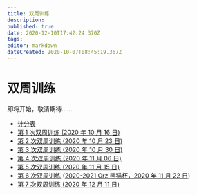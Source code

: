 ```yaml
---
title: 双周训练
description: 
published: true
date: 2020-12-10T17:42:24.370Z
tags: 
editor: markdown
dateCreated: 2020-10-07T08:45:19.367Z
---
```


# 双周训练

即将开始，敬请期待……

* [计分表](scoreboard)
* [第 1 次双周训练 (2020 年 10 月 16 日)](t1)
* [第 2 次双周训练 (2020 年 10 月 23 日)](t2)
* [第 3 次双周训练 (2020 年 10 月 30 日)](/double-week/t3)
* [第 4 次双周训练 (2020 年 11 月 06 日)](/double-week/t4)
* [第 5 次双周训练 (2020 年 11 月 15 日)](/double-week/t5)
* [第 6 次双周训练](/double-week/t6) ([2020-2021 Orz 熊猫杯，2020 年 11 月 22 日](/orz-panda/2020-2021))
* [第 7 次双周训练 (2020 年 12 月 11 日)](/double-week/t7)